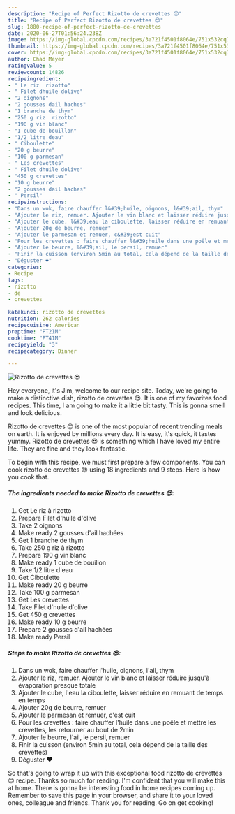 ```yaml
---
description: "Recipe of Perfect Rizotto de crevettes 😍"
title: "Recipe of Perfect Rizotto de crevettes 😍"
slug: 1880-recipe-of-perfect-rizotto-de-crevettes
date: 2020-06-27T01:56:24.238Z
image: https://img-global.cpcdn.com/recipes/3a721f4501f8064e/751x532cq70/rizotto-de-crevettes-😍-photo-principale-de-la-recette.jpg
thumbnail: https://img-global.cpcdn.com/recipes/3a721f4501f8064e/751x532cq70/rizotto-de-crevettes-😍-photo-principale-de-la-recette.jpg
cover: https://img-global.cpcdn.com/recipes/3a721f4501f8064e/751x532cq70/rizotto-de-crevettes-😍-photo-principale-de-la-recette.jpg
author: Chad Meyer
ratingvalue: 5
reviewcount: 14826
recipeingredient:
- " Le riz  rizotto"
- " Filet dhuile dolive"
- "2 oignons"
- "2 gousses dail haches"
- "1 branche de thym"
- "250 g riz  rizotto"
- "190 g vin blanc"
- "1 cube de bouillon"
- "1/2 litre deau"
- " Ciboulette"
- "20 g beurre"
- "100 g parmesan"
- " Les crevettes"
- " Filet dhuile dolive"
- "450 g crevettes"
- "10 g beurre"
- "2 gousses dail haches"
- " Persil"
recipeinstructions:
- "Dans un wok, faire chauffer l&#39;huile, oignons, l&#39;ail, thym"
- "Ajouter le riz, remuer. Ajouter le vin blanc et laisser réduire jusqu&#39;à évaporation presque totale"
- "Ajouter le cube, l&#39;eau la ciboulette, laisser réduire en remuant de temps en temps"
- "Ajouter 20g de beurre, remuer"
- "Ajouter le parmesan et remuer, c&#39;est cuit"
- "Pour les crevettes : faire chauffer l&#39;huile dans une poêle et mettre les crevettes, les retourner au bout de 2min"
- "Ajouter le beurre, l&#39;ail, le persil, remuer"
- "Finir la cuisson (environ 5min au total, cela dépend de la taille des crevettes)"
- "Déguster ❤️"
categories:
- Recipe
tags:
- rizotto
- de
- crevettes

katakunci: rizotto de crevettes 
nutrition: 262 calories
recipecuisine: American
preptime: "PT21M"
cooktime: "PT41M"
recipeyield: "3"
recipecategory: Dinner

---
```



![Rizotto de crevettes 😍](https://img-global.cpcdn.com/recipes/3a721f4501f8064e/751x532cq70/rizotto-de-crevettes-😍-photo-principale-de-la-recette.jpg)

Hey everyone, it's Jim, welcome to our recipe site. Today, we're going to make a distinctive dish, rizotto de crevettes 😍. It is one of my favorites food recipes. This time, I am going to make it a little bit tasty. This is gonna smell and look delicious.

Rizotto de crevettes 😍 is one of the most popular of recent trending meals on earth. It is enjoyed by millions every day. It is easy, it's quick, it tastes yummy. Rizotto de crevettes 😍 is something which I have loved my entire life. They are fine and they look fantastic.




To begin with this recipe, we must first prepare a few components. You can cook rizotto de crevettes 😍 using 18 ingredients and 9 steps. Here is how you cook that.

<!--inarticleads1-->

##### The ingredients needed to make Rizotto de crevettes 😍:

1. Get  Le riz à rizotto
1. Prepare  Filet d&#39;huile d&#39;olive
1. Take 2 oignons
1. Make ready 2 gousses d&#39;ail hachées
1. Get 1 branche de thym
1. Take 250 g riz à rizotto
1. Prepare 190 g vin blanc
1. Make ready 1 cube de bouillon
1. Take 1/2 litre d&#39;eau
1. Get  Ciboulette
1. Make ready 20 g beurre
1. Take 100 g parmesan
1. Get  Les crevettes
1. Take  Filet d&#39;huile d&#39;olive
1. Get 450 g crevettes
1. Make ready 10 g beurre
1. Prepare 2 gousses d&#39;ail hachées
1. Make ready  Persil




<!--inarticleads2-->

##### Steps to make Rizotto de crevettes 😍:

1. Dans un wok, faire chauffer l&#39;huile, oignons, l&#39;ail, thym
1. Ajouter le riz, remuer. Ajouter le vin blanc et laisser réduire jusqu&#39;à évaporation presque totale
1. Ajouter le cube, l&#39;eau la ciboulette, laisser réduire en remuant de temps en temps
1. Ajouter 20g de beurre, remuer
1. Ajouter le parmesan et remuer, c&#39;est cuit
1. Pour les crevettes : faire chauffer l&#39;huile dans une poêle et mettre les crevettes, les retourner au bout de 2min
1. Ajouter le beurre, l&#39;ail, le persil, remuer
1. Finir la cuisson (environ 5min au total, cela dépend de la taille des crevettes)
1. Déguster ❤️




So that's going to wrap it up with this exceptional food rizotto de crevettes 😍 recipe. Thanks so much for reading. I'm confident that you will make this at home. There is gonna be interesting food in home recipes coming up. Remember to save this page in your browser, and share it to your loved ones, colleague and friends. Thank you for reading. Go on get cooking!
